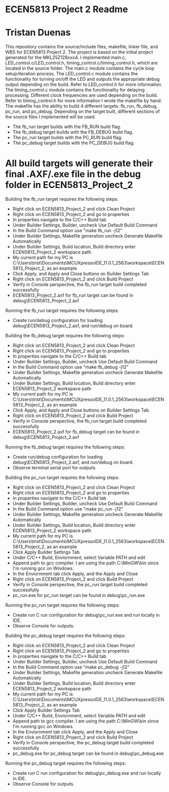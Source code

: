 # ECEN5813 Project 2 Readme
# Tristan Duenas
This repository contains the source/include files, makefile, linker file, and WBS for ECEN5813 Project 2.
The project is based on the initial project generated for the MKL25Z128xxx4.
I implemented main.c, LED_control.c/LED_control.h, timing_control.c/timing_control.h, 
which are located in the source folder.
The main.c module contains the cycle loop setup/iteration process.
The LED_control.c module contains the functionality for turning on/off the LED and outputs the appropriate
debug output depending on the build. Refer to LED_control.h for more information.
The timing_control.c module contains the functionality for delaying processing. Different clock frequencies are used
depending on the build. Refer to timing_control.h for more information
I wrote the makefile by hand. The makefile has the ability to build 4 different targets.
fb_run, fb_debug, pc_run, and pc_debug.
Depending on the target built, different sections of the source files I implemented will be used.
- The fb_run target builds with the FB_RUN build flag.
- The fb_debug target builds with the FB_DEBUG build flag.
- The pc_run target builds with the PC_RUN build flag.
- The pc_debug target builds with the PC_DEBUG build flag.

# All build targets will generate their final .AXF/.exe file in the debug folder in ECEN5813_Project_2

Building the fb_run target requires the following steps:

- Right click on ECEN5813_Project_2 and click Clean Project
- Right click on ECEN5813_Project_2 and go to properties
- In properties navigate to the C/C++ Build tab
- Under Builder Settings, Builder, uncheck Use Default Build Command
- In the Build Command option use "make fb_run -j12"
- Under Builder Settings, Makefile generation uncheck Generate Makefile Automatically
- Under Builder Settings, Build location, Build directory enter ECEN5813_Project_2 workspace path
- My current path for my PC is C:\Users\trist\Documents\MCUXpressoIDE_11.0.1_2563\workspace\ECEN5813_Project_2, as an example
- Click Apply, and Apply and Close buttons on Builder Settings Tab
- Right click on ECEN5813_Project_2 and click Build Project
- Verify in Console perspective, the fb_run target build completed successfully
- ECEN5813_Project_2.axf for fb_run target can be found in debug\ECEN5813_Project_2.axf

Running the fb_run target requires the following steps:

- Create run/debug configuration for loading debug\ECEN5813_Project_2.axf, and run/debug on board.

Building the fb_debug target requires the following steps:

- Right click on ECEN5813_Project_2 and click Clean Project
- Right click on ECEN5813_Project_2 and go to properties
- In properties navigate to the C/C++ Build tab
- Under Builder Settings, Builder, uncheck Use Default Build Command
- In the Build Command option use "make fb_debug -j12"
- Under Builder Settings, Makefile generation uncheck Generate Makefile Automatically
- Under Builder Settings, Build location, Build directory enter ECEN5813_Project_2 workspace path
- My current path for my PC is C:\Users\trist\Documents\MCUXpressoIDE_11.0.1_2563\workspace\ECEN5813_Project_2, as an example
- Click Apply, and Apply and Close buttons on Builder Settings Tab
- Right click on ECEN5813_Project_2 and click Build Project
- Verify in Console perspective, the fb_run target build completed successfully
- ECEN5813_Project_2.axf for fb_debug target can be found in debug\ECEN5813_Project_2.axf

Running the fb_debug target requires the following steps:

- Create run/debug configuration for loading debug\ECEN5813_Project_2.axf, and run/debug on board.
- Observe terminal serial port for outputs.

Building the pc_run target requires the following steps:

- Right click on ECEN5813_Project_2 and click Clean Project
- Right click on ECEN5813_Project_2 and go to properties
- In properties navigate to the C/C++ Build tab
- Under Builder Settings, Builder, uncheck Use Default Build Command
- In the Build Command option use "make pc_run -j12"
- Under Builder Settings, Makefile generation uncheck Generate Makefile Automatically
- Under Builder Settings, Build location, Build directory enter ECEN5813_Project_2 workspace path
- My current path for my PC is C:\Users\trist\Documents\MCUXpressoIDE_11.0.1_2563\workspace\ECEN5813_Project_2, as an example
- Click Apply Builder Settings Tab
- Under C/C++ Build, Enviornment, select Variable PATH and edit
- Append path to gcc compiler. I am using the path C:\MinGW\bin since I'm running gcc on Windows.
- In the Enviornment tab click Apply, and the Apply and Close
- Right click on ECEN5813_Project_2 and click Build Project
- Verify in Console perspective, the pc_run target build completed successfully
- pc_run.exe for pc_run target can be found in debug\pc_run.exe

Running the pc_run target requires the following steps:

- Create run C run configuration for debug\pc_run.exe and run locally in IDE. 
- Observe Console for outputs.

Building the pc_debug target requires the following steps:
- Right click on ECEN5813_Project_2 and click Clean Project
- Right click on ECEN5813_Project_2 and go to properties
- In properties navigate to the C/C++ Build tab
- Under Builder Settings, Builder, uncheck Use Default Build Command
- In the Build Command option use "make pc_debug -j12"
- Under Builder Settings, Makefile generation uncheck Generate Makefile Automatically
- Under Builder Settings, Build location, Build directory enter ECEN5813_Project_2 workspace path
- My current path for my PC is C:\Users\trist\Documents\MCUXpressoIDE_11.0.1_2563\workspace\ECEN5813_Project_2, as an example
- Click Apply Builder Settings Tab
- Under C/C++ Build, Enviornment, select Variable PATH and edit
- Append path to gcc compiler. I am using the path C:\MinGW\bin since I'm running gcc on Windows.
- In the Enviornment tab click Apply, and the Apply and Close
- Right click on ECEN5813_Project_2 and click Build Project
- Verify in Console perspective, the pc_debug target build completed successfully
- pc_debug.exe for pc_debug target can be found in debug\pc_debug.exe

Running the pc_debug target requires the following steps:

- Create run C run configuration for debug\pc_debug.exe and run locally in IDE. 
- Observe Console for outputs.